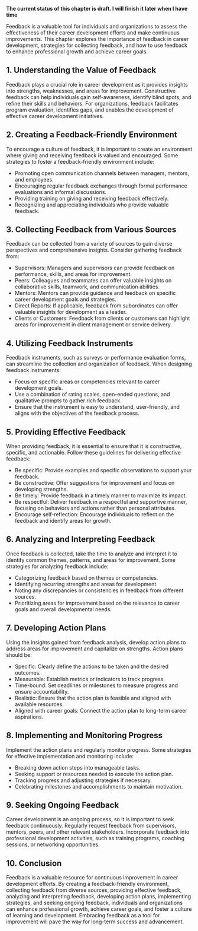 **The current status of this chapter is draft. I will finish it later when I have time**

Feedback is a valuable tool for individuals and organizations to assess the effectiveness of their career development efforts and make continuous improvements. This chapter explores the importance of feedback in career development, strategies for collecting feedback, and how to use feedback to enhance professional growth and achieve career goals.

**1. Understanding the Value of Feedback**
------------------------------------------

Feedback plays a crucial role in career development as it provides insights into strengths, weaknesses, and areas for improvement. Constructive feedback can help individuals gain self-awareness, identify blind spots, and refine their skills and behaviors. For organizations, feedback facilitates program evaluation, identifies gaps, and enables the development of effective career development initiatives.

**2. Creating a Feedback-Friendly Environment**
-----------------------------------------------

To encourage a culture of feedback, it is important to create an environment where giving and receiving feedback is valued and encouraged. Some strategies to foster a feedback-friendly environment include:

* Promoting open communication channels between managers, mentors, and employees.
* Encouraging regular feedback exchanges through formal performance evaluations and informal discussions.
* Providing training on giving and receiving feedback effectively.
* Recognizing and appreciating individuals who provide valuable feedback.

**3. Collecting Feedback from Various Sources**
-----------------------------------------------

Feedback can be collected from a variety of sources to gain diverse perspectives and comprehensive insights. Consider gathering feedback from:

* Supervisors: Managers and supervisors can provide feedback on performance, skills, and areas for improvement.
* Peers: Colleagues and teammates can offer valuable insights on collaborative skills, teamwork, and communication abilities.
* Mentors: Mentors can provide guidance and feedback on specific career development goals and strategies.
* Direct Reports: If applicable, feedback from subordinates can offer valuable insights for development as a leader.
* Clients or Customers: Feedback from clients or customers can highlight areas for improvement in client management or service delivery.

**4. Utilizing Feedback Instruments**
-------------------------------------

Feedback instruments, such as surveys or performance evaluation forms, can streamline the collection and organization of feedback. When designing feedback instruments:

* Focus on specific areas or competencies relevant to career development goals.
* Use a combination of rating scales, open-ended questions, and qualitative prompts to gather rich feedback.
* Ensure that the instrument is easy to understand, user-friendly, and aligns with the objectives of the feedback process.

**5. Providing Effective Feedback**
-----------------------------------

When providing feedback, it is essential to ensure that it is constructive, specific, and actionable. Follow these guidelines for delivering effective feedback:

* Be specific: Provide examples and specific observations to support your feedback.
* Be constructive: Offer suggestions for improvement and focus on developing strengths.
* Be timely: Provide feedback in a timely manner to maximize its impact.
* Be respectful: Deliver feedback in a respectful and supportive manner, focusing on behaviors and actions rather than personal attributes.
* Encourage self-reflection: Encourage individuals to reflect on the feedback and identify areas for growth.

**6. Analyzing and Interpreting Feedback**
------------------------------------------

Once feedback is collected, take the time to analyze and interpret it to identify common themes, patterns, and areas for improvement. Some strategies for analyzing feedback include:

* Categorizing feedback based on themes or competencies.
* Identifying recurring strengths and areas for development.
* Noting any discrepancies or consistencies in feedback from different sources.
* Prioritizing areas for improvement based on the relevance to career goals and overall developmental needs.

**7. Developing Action Plans**
------------------------------

Using the insights gained from feedback analysis, develop action plans to address areas for improvement and capitalize on strengths. Action plans should be:

* Specific: Clearly define the actions to be taken and the desired outcomes.
* Measurable: Establish metrics or indicators to track progress.
* Time-bound: Set deadlines or milestones to measure progress and ensure accountability.
* Realistic: Ensure that the action plan is feasible and aligned with available resources.
* Aligned with career goals: Connect the action plan to long-term career aspirations.

**8. Implementing and Monitoring Progress**
-------------------------------------------

Implement the action plans and regularly monitor progress. Some strategies for effective implementation and monitoring include:

* Breaking down action steps into manageable tasks.
* Seeking support or resources needed to execute the action plan.
* Tracking progress and adjusting strategies if necessary.
* Celebrating milestones and accomplishments to maintain motivation.

**9. Seeking Ongoing Feedback**
-------------------------------

Career development is an ongoing process, so it is important to seek feedback continuously. Regularly request feedback from supervisors, mentors, peers, and other relevant stakeholders. Incorporate feedback into professional development activities, such as training programs, coaching sessions, or networking opportunities.

**10. Conclusion**
------------------

Feedback is a valuable resource for continuous improvement in career development efforts. By creating a feedback-friendly environment, collecting feedback from diverse sources, providing effective feedback, analyzing and interpreting feedback, developing action plans, implementing strategies, and seeking ongoing feedback, individuals and organizations can enhance professional growth, achieve career goals, and foster a culture of learning and development. Embracing feedback as a tool for improvement will pave the way for long-term success and advancement.
